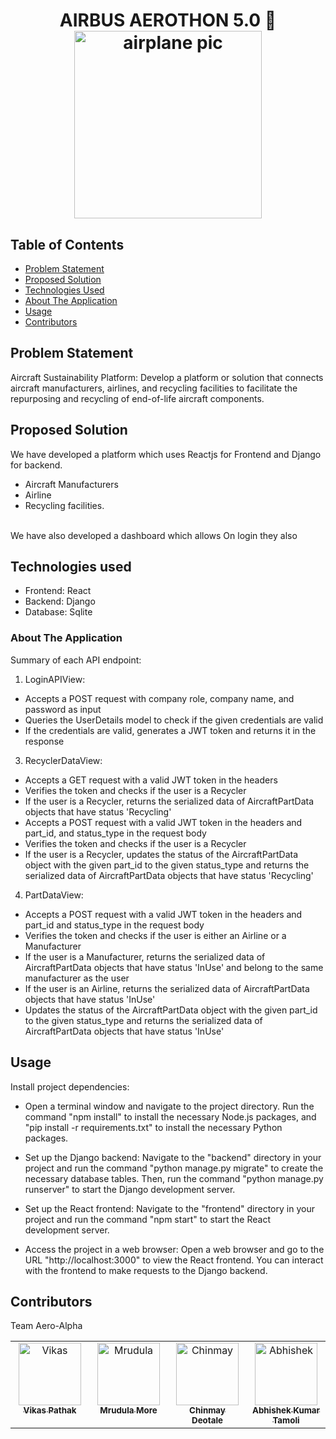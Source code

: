 <h1 align="center">
  AIRBUS AEROTHON 5.0 🛫
  <br>
  <img src="https://cdn-icons-png.flaticon.com/512/7893/7893979.png" alt="airplane pic" width="300">
  <br>
</h1>

## Table of Contents

<!-- START doctoc generated TOC please keep comment here to allow auto update -->
<!-- DON'T EDIT THIS SECTION, INSTEAD RE-RUN doctoc TO UPDATE -->

- [Problem Statement](#problem-statement)
- [Proposed Solution](#proposed-solution)
- [Technologies Used](#technologies-used)
- [About The Application](#about-the-application)
- [Usage](#usage)
- [Contributors](#contributors)

## Problem Statement

Aircraft Sustainability Platform:
Develop a platform or solution that connects aircraft manufacturers, airlines, and recycling facilities to facilitate the repurposing and recycling of end-of-life aircraft components.


## Proposed Solution
We have developed a platform which uses Reactjs for Frontend and Django for backend.
-	Aircraft Manufacturers
-	Airline
-	Recycling facilities.
<br>
We have also developed a dashboard which allows 
On login they also 

## Technologies used
- Frontend: React
- Backend: Django
- Database: Sqlite

### About The Application

 Summary of each API endpoint:

1. LoginAPIView:
- Accepts a POST request with company role, company name, and password as input
- Queries the UserDetails model to check if the given credentials are valid
- If the credentials are valid, generates a JWT token and returns it in the response

3. RecyclerDataView:
- Accepts a GET request with a valid JWT token in the headers
- Verifies the token and checks if the user is a Recycler
- If the user is a Recycler, returns the serialized data of AircraftPartData objects that have status 'Recycling'
- Accepts a POST request with a valid JWT token in the headers and part_id, and status_type in the request body
- Verifies the token and checks if the user is a Recycler
- If the user is a Recycler, updates the status of the AircraftPartData object with the given part_id to the given status_type and returns the serialized data of AircraftPartData objects that have status 'Recycling'

4. PartDataView:
- Accepts a POST request with a valid JWT token in the headers and part_id and status_type in the request body
- Verifies the token and checks if the user is either an Airline or a Manufacturer
- If the user is a Manufacturer, returns the serialized data of AircraftPartData objects that have status 'InUse' and belong to the same manufacturer as the user
- If the user is an Airline, returns the serialized data of AircraftPartData objects that have status 'InUse'
- Updates the status of the AircraftPartData object with the given part_id to the given status_type and returns the serialized data of AircraftPartData objects that have status 'InUse'


## Usage

Install project dependencies: 
- Open a terminal window and navigate to the project directory. Run the command "npm install" to install the necessary Node.js packages, and "pip install -r requirements.txt" to install the necessary Python packages.

- Set up the Django backend: Navigate to the "backend" directory in your project and run the command "python manage.py migrate" to create the necessary database tables. Then, run the command "python manage.py runserver" to start the Django development server.

- Set up the React frontend: Navigate to the "frontend" directory in your project and run the command "npm start" to start the React development server.

- Access the project in a web browser: Open a web browser and go to the URL "http://localhost:3000" to view the React frontend. You can interact with the frontend to make requests to the Django backend.

## Contributors

Team Aero-Alpha
<table>
  <tbody>
    <tr>
      <td align="center" valign="top" width="14.28%"><a href="https://github.com/Vikaass-08"><img src="https://avatars.githubusercontent.com/u/59832889?v=4" width="100px;" alt="Vikas"/><br /><sub><b>Vikas Pathak</b></sub></a><br /></td>
      <td align="center" valign="top" width="14.28%"><a href="https://github.com/mrudulamore"><img src="https://avatars.githubusercontent.com/u/133312331?v=4" width="100px;" alt="Mrudula"/><br /><sub><b>Mrudula More</b></sub></a><br /></td>
      <td align="center" valign="top" width="14.28%"><a href="https://github.com/DeotaleChinmay2001"><img src="https://avatars.githubusercontent.com/u/95205222?v=4" width="100px;" alt="Chinmay"/><br /><sub><b>Chinmay Deotale</b></sub></a><br /></td>
      <td align="center" valign="top" width="14.28%"><a href="https://github.com/aktamoli0910"><img src="https://avatars.githubusercontent.com/u/78742814?v=4" width="100px;" alt="Abhishek"/><br /><sub><b>Abhishek Kumar Tamoli</b></sub></a><br /></td>
    </tr>
  </tbody>
</table>

